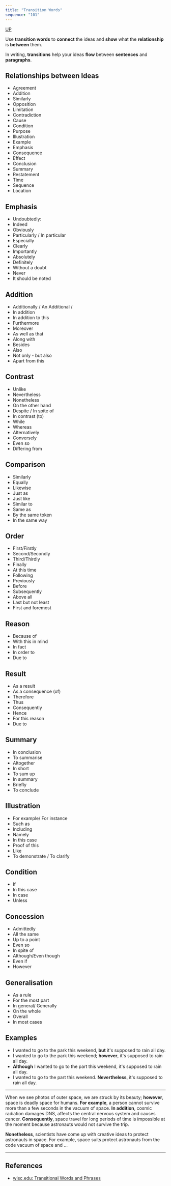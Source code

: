 ```yaml
---
title: "Transition Words"
sequence: "101"
---
```


[UP](/english/english-index.html)


Use **transition words** to **connect** the ideas and **show** what the **relationship** is **between** them.

In writing, **transitions** help your ideas **flow** between **sentences** and **paragraphs**.

## Relationships between Ideas

- Agreement
- Addition
- Similarly
- Opposition
- Limitation
- Contradiction
- Cause
- Condition
- Purpose
- Illustration
- Example
- Emphasis
- Consequence
- Effect
- Conclusion
- Summary
- Restatement
- Time
- Sequence
- Location

## Emphasis

- Undoubtedly:
- Indeed
- Obviously
- Particularly / In particular
- Especially
- Clearly
- Importantly
- Absolutely
- Definitely
- Without a doubt
- Never
- It should be noted

## Addition

- Additionally / An Additional / 
- In addition
- In addition to this
- Furthermore
- Moreover
- As well as that
- Along with
- Besides
- Also
- Not only - but also
- Apart from this

## Contrast

- Unlike
- Nevertheless
- Nonetheless
- On the other hand
- Despite / In spite of
- In contrast (to)
- While
- Whereas
- Alternatively
- Conversely
- Even so
- Differing from

## Comparison

- Similarly
- Equally
- Likewise
- Just as
- Just like
- Similar to
- Same as
- By the same token
- In the same way

## Order

- First/Firstly
- Second/Secondly
- Third/Thirdly
- Finally
- At this time
- Following
- Previously
- Before
- Subsequently
- Above all
- Last but not least
- First and foremost

## Reason

- Because of
- With this in mind
- In fact
- In order to
- Due to

## Result

- As a result
- As a consequence (of)
- Therefore
- Thus
- Consequently
- Hence
- For this reason
- Due to

## Summary

- In conclusion
- To summarise
- Altogether
- In short
- To sum up
- In summary
- Briefly
- To conclude

## Illustration

- For example/ For instance
- Such as
- Including
- Namely
- In this case
- Proof of this
- Like
- To demonstrate / To clarify

## Condition

- If
- In this case
- In case
- Unless

## Concession

- Admittedly
- All the same
- Up to a point
- Even so
- In spite of
- Although/Even though
- Even if
- However

## Generalisation

- As a rule
- For the most part
- In general/ Generally
- On the whole
- Overall
- In most cases

## Examples

- I wanted to go to the park this weekend, **but** it's supposed to rain all day.
- I wanted to go to the park this weekend; **however**, it's supposed to rain all day.
- **Although** I wanted to go to the part this weekend, it's supposed to rain all day.
- I wanted to go to the part this weekend. **Nevertheless**, it's supposed to rain all day.

---

When we see photos of outer space, we are struck by its beauty; **however**, space is deadly space for humans. **For example**, a person cannot survive more than a few seconds in the vacuum of space. **In addition**, cosmic radiation damages DNS, affects the central nervous system and causes cancer. **Consequently**, space travel for long periods of time is impossible at the moment because astronauts would not survive the trip.

**Nonetheless**, scientists have come up with creative ideas to protect astronauts in space. For example, space suits protect astronauts from the code vacuum of space and ...

---

## References

- [wisc.edu: Transitional Words and Phrases](https://writing.wisc.edu/handbook/style/transitions/)
